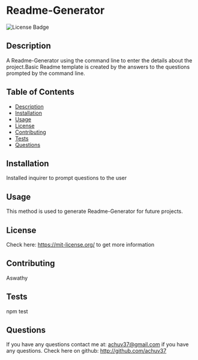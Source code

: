 # Readme-Generator
  ![License Badge](https://img.shields.io/badge/License-MIT-blue)
  ## Description
  A Readme-Generator using the command line to enter the details about the project.Basic Readme template is created by the answers to the questions prompted by the command line.
  ## Table of Contents 
  * [Description](#description)
  * [Installation](#installation)
  * [Usage](#usage)
  * [License](#license)
  * [Contributing](#contributing)
  * [Tests](#tests)
  * [Questions](#questions)
  ## Installation
  Installed inquirer to prompt questions to the user
  ## Usage 
  This method is used to generate Readme-Generator for future projects.
  
  ## License
Check here: https://mit-license.org/ to get more information

  ## Contributing
  Aswathy
  ## Tests
  npm test
  ## Questions 
  If you have any questions contact me at:  achuv37@gmail.com if you have any questions.
  Check here on github: http://github.com/achuv37 
  